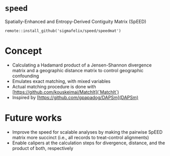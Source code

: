 # `speed`
Spatially-Enhanced and Entropy-Derived Contiguity Matrix (SpEED)

```{r}
remote::install_github('sigmafelix/speed/speedmat')
```

# Concept
- Calculating a Hadamard product of a Jensen-Shannon divergence matrix and a geographic distance matrix to control geographic confounding
- Emulates exact matching, with mixed variables
- Actual matching procedure is done with [https://github.com/kouskeimai/MatchIt](`MatchIt`)
- Inspired by [https://github.com/gpapadog/DAPSm](DAPSm)

# Future works
- Improve the speed for scalable analyses by making the pairwise SpEED matrix more succinct (i.e., all records to treat-control alignments)
- Enable calipers at the calculation steps for divergence, distance, and the product of both, respectively
